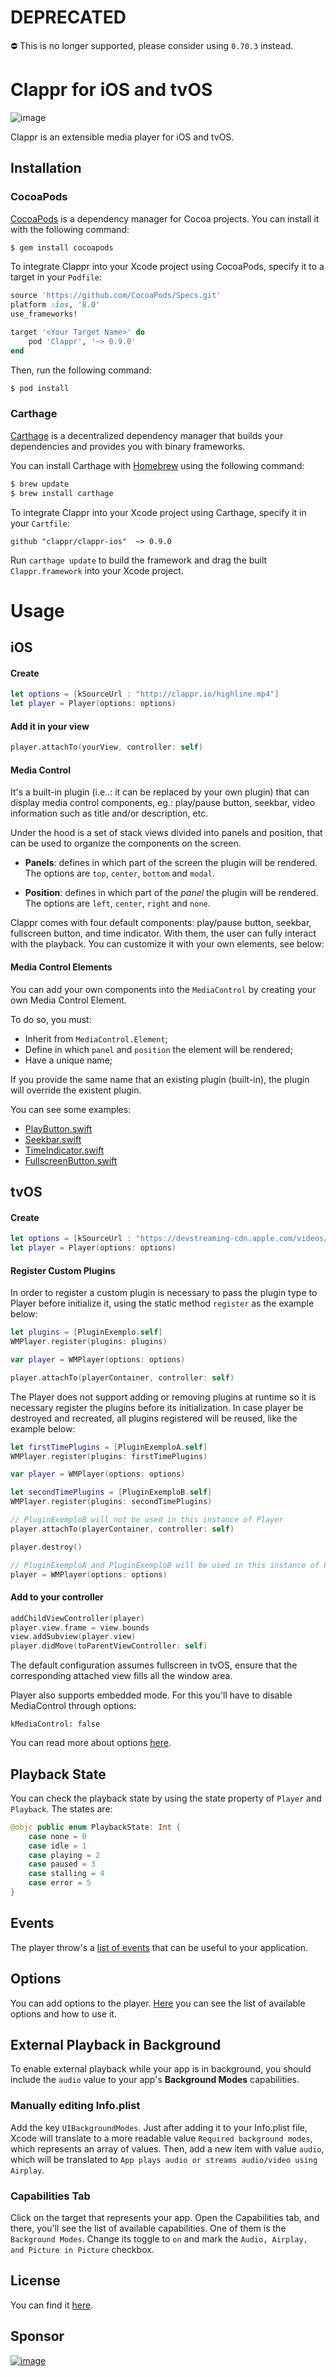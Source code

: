 # DEPRECATED
⛔️  This is no longer supported, please consider using `0.70.3` instead.

# Clappr for iOS and tvOS

![image](https://cloud.githubusercontent.com/assets/1156242/16349649/54f233e2-3a30-11e6-98e4-42eb5284b730.png)

Clappr is an extensible media player for iOS and tvOS.

## Installation

### CocoaPods

[CocoaPods](http://cocoapods.org) is a dependency manager for Cocoa projects. You can install it with the following command:

```bash
$ gem install cocoapods
```

To integrate Clappr into your Xcode project using CocoaPods, specify it to a target in your `Podfile`:

```ruby
source 'https://github.com/CocoaPods/Specs.git'
platform :ios, '8.0'
use_frameworks!

target '<Your Target Name>' do
    pod 'Clappr', '~> 0.9.0'
end
```

Then, run the following command:

```bash
$ pod install
```

### Carthage

[Carthage](https://github.com/Carthage/Carthage) is a decentralized dependency manager that builds your dependencies and provides you with binary frameworks.

You can install Carthage with [Homebrew](http://brew.sh/) using the following command:

```bash
$ brew update
$ brew install carthage
```

To integrate Clappr into your Xcode project using Carthage, specify it in your `Cartfile`:

```ogdl
github "clappr/clappr-ios"  ~> 0.9.0
```

Run `carthage update` to build the framework and drag the built `Clappr.framework` into your Xcode project.

# Usage

## iOS

#### Create
```swift
let options = [kSourceUrl : "http://clappr.io/highline.mp4"]
let player = Player(options: options)
```

#### Add it in your view

```swift
player.attachTo(yourView, controller: self)
```

#### Media Control

It's a built-in plugin (i.e..: it can be replaced by your own plugin) that can display media control components, eg.: play/pause button, seekbar, video information such as title and/or description, etc.

Under the hood is a set of stack views divided into panels and position, that can be used to organize the components on the screen.

* **Panels**: defines in which part of the screen the plugin will be rendered.  The options are `top`, `center`, `bottom` and `modal`.

* **Position**: defines in which part of the _panel_ the plugin will be rendered. The options are `left`, `center`, `right` and `none`.

Clappr comes with four default components: play/pause button, seekbar, fullscreen button, and time indicator. With them, the user can fully interact with the playback. You can customize it with your own elements, see below:

#### Media Control Elements

You can add your own components into the `MediaControl` by creating your own Media Control Element.

To do so, you must:

* Inherit from `MediaControl.Element`;
 * Define in which `panel` and `position` the element will be rendered;
* Have a unique name;

If you provide the same name that an existing plugin (built-in), the plugin will override the existent plugin.

You can see some examples:

* [PlayButton.swift](https://github.com/clappr/clappr-ios/blob/master/Sources/Clappr_iOS/Classes/Plugin/Core/MediaControl/PlayButton.swift)
* [Seekbar.swift](https://github.com/clappr/clappr-ios/blob/master/Sources/Clappr_iOS/Classes/Plugin/Core/MediaControl/Seekbar.swift)
* [TimeIndicator.swift](https://github.com/clappr/clappr-ios/blob/master/Sources/Clappr_iOS/Classes/Plugin/Core/MediaControl/FullscreenButton.swift)
* [FullscreenButton.swift](https://github.com/clappr/clappr-ios/blob/master/Sources/Clappr_iOS/Classes/Plugin/Core/MediaControl/TimeIndicator.swift)

## tvOS

#### Create
```swift
let options = [kSourceUrl : "https://devstreaming-cdn.apple.com/videos/streaming/examples/img_bipbop_adv_example_ts/master.m3u8"]
let player = Player(options: options)
```

#### Register Custom Plugins

In order to register a custom plugin is necessary to pass the plugin type to Player before initialize it, using the static method `register` as the example below:


```swift
let plugins = [PluginExemplo.self]
WMPlayer.register(plugins: plugins)

var player = WMPlayer(options: options)

player.attachTo(playerContainer, controller: self)
```

The Player does not support adding or removing plugins at runtime so it is necessary register the plugins before its initialization.
In case player be destroyed and recreated, all plugins registered will be reused, like the example below:

```swift
let firstTimePlugins = [PluginExemploA.self]
WMPlayer.register(plugins: firstTimePlugins)

var player = WMPlayer(options: options)

let secondTimePlugins = [PluginExemploB.self]
WMPlayer.register(plugins: secondTimePlugins)

// PluginExemploB will not be used in this instance of Player
player.attachTo(playerContainer, controller: self) 

player.destroy()

// PluginExemploA and PluginExemploB will be used in this instance of Player
player = WMPlayer(options: options)

```

#### Add to your controller

```swift
addChildViewController(player)
player.view.frame = view.bounds
view.addSubview(player.view)
player.didMove(toParentViewController: self)
```

The default configuration assumes fullscreen in tvOS, ensure that the corresponding attached view fills all the window area.

Player also supports embedded mode. For this you'll have to disable MediaControl through options:

```
kMediaControl: false
```

You can read more about options [here](https://github.com/clappr/clappr-ios/wiki/Options).

## Playback State
You can check the playback state by using the state property of `Player` and `Playback`. The states are:

```swift
@objc public enum PlaybackState: Int {
    case none = 0
    case idle = 1
    case playing = 2
    case paused = 3
    case stalling = 4
    case error = 5
}
```

## Events
The player throw's a [list of events](https://github.com/clappr/clappr-ios/wiki/Events) that can be useful to your application.

## Options
You can add options to the player.
[Here](https://github.com/clappr/clappr-ios/wiki/Options) you can see the list of available options and how to use it.

## External Playback in Background
To enable external playback while your app is in background, you should include the `audio` value to your app's **Background Modes** capabilities.

### Manually editing Info.plist
Add the key `UIBackgroundModes`. Just after adding it to your Info.plist file, Xcode will translate to a more readable value `Required background modes`, which represents an array of values. Then, add a new item with value `audio`, which will be translated to `App plays audio or streams audio/video using Airplay`.

### Capabilities Tab
Click on the target that represents your app. Open the Capabilities tab, and there, you'll see the list of available capabilities. One of them is the `Background Modes`. Change its toggle to `on` and mark the `Audio, Airplay, and Picture in Picture` checkbox.

## License

You can find it [here](https://github.com/clappr/clappr-ios/blob/master/LICENSE).

## Sponsor

[![image](https://cloud.githubusercontent.com/assets/244265/5900100/ef156258-a54b-11e4-9862-7e5851ed9b81.png)](http://globo.com)
